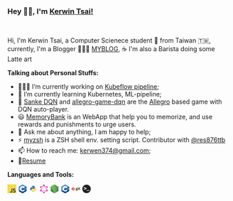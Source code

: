 ### Hey 👋🏽, I'm [Kerwin Tsai!](https://adarshreddyash.github.io) 

<br />

Hi, I'm Kerwin Tsai, a Computer Scienece student 🚀 from Taiwan 🇹🇼, currently, I'm a Blogger 🙍🏽‍♂️ [MYBLOG](https://kerwenwwer.github.io/document-blog/#/), ☕ I'm also a Barista doing some Latte art 
  
**Talking about Personal Stuffs:**

- 👨🏽‍💻 I’m currently working on [Kubeflow pipeline](https://gitlab.com/jerry-ai-platform/pipeline-example);
- 🌱 I’m currently learning Kubernetes, ML-pipeline; 
- 🤔 [Sanke DQN](https://gitlab.eglo.ga/kerwin/snake_dqn) and [allegro-game-dqn](https://github.com/kerwenwwer/allegro-game-dqn) are the [Allegro](https://liballeg.org/) based game with DQN auto-player.
- 😃 [MemoryBank](https://gitlab.eglo.ga/software_studio_lab/memorybank-frontend) is an WebApp that help you to memorize, and use rewards and punishments to urge users.
- 💬 Ask me about anything, I am happy to help;
- ⚡️  [myzsh](https://github.com/kerwenwwer/myzsh) is a ZSH shell env. setting script. Contributor with [@res876ttb](https://github.com/res876ttb)
- 📫 How to reach me: kerwen374@gmail.com;
- 📝[Resume](https://docs.google.com/document/d/1z4PDgZ-OlHQu_kRVH2tuIUHTu2pXWdkb2SqOSq1aTlk/edit?usp=sharing)

**Languages and Tools:**  

<code><img height="20" src="https://raw.githubusercontent.com/github/explore/80688e429a7d4ef2fca1e82350fe8e3517d3494d/topics/javascript/javascript.png"></code>
<code><img height="20" src="https://raw.githubusercontent.com/github/explore/80688e429a7d4ef2fca1e82350fe8e3517d3494d/topics/cpp/cpp.png"></code>
<code><img height="20" src="https://raw.githubusercontent.com/github/explore/80688e429a7d4ef2fca1e82350fe8e3517d3494d/topics/python/python.png"></code>
<code><img height="20" src="https://raw.githubusercontent.com/github/explore/5c058a388828bb5fde0bcafd4bc867b5bb3f26f3/topics/graphql/graphql.png"></code>
<code><img height="20" src="https://raw.githubusercontent.com/github/explore/80688e429a7d4ef2fca1e82350fe8e3517d3494d/topics/nodejs/nodejs.png"></code>
<code><img height="20" src="https://raw.githubusercontent.com/github/explore/80688e429a7d4ef2fca1e82350fe8e3517d3494d/topics/cpp/cpp.png"></code>
<code><img height="20" src="https://raw.githubusercontent.com/github/explore/80688e429a7d4ef2fca1e82350fe8e3517d3494d/topics/git/git.png"></code>
<code><img height="20" src="https://raw.githubusercontent.com/github/explore/80688e429a7d4ef2fca1e82350fe8e3517d3494d/topics/terminal/terminal.png"></code>

